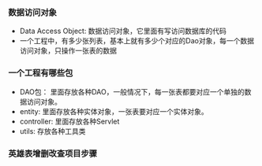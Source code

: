### 数据访问对象
- Data Access Object: 数据访问对象，它里面有写访问数据库的代码
- 一个工程中，有多少张列表，基本上就有多少个对应的Dao对象，每一个数据访问对象，只操作一张表的数据


### 一个工程有哪些包
- DAO包： 里面存放各种DAO，一般情况下，每一张表都要对应一个单独的数据访问对象。
- entity: 里面存放各种实体对象，一张表要对应一个实体对象。
- controller: 里面存放各种Servlet
- utils: 存放各种工具类


### 英雄表增删改查项目步骤
